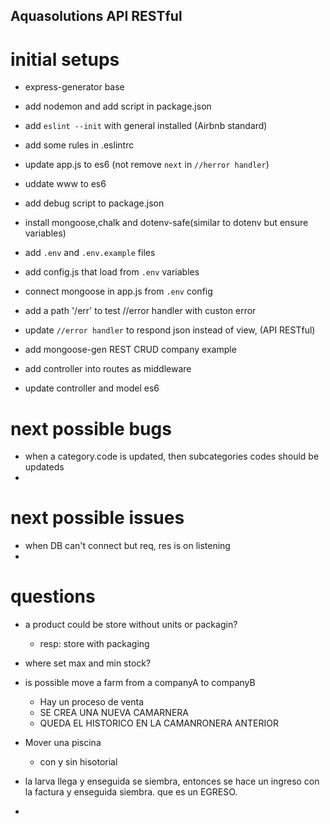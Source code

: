 ## Aquasolutions API RESTful
# initial setups
- express-generator base
- add nodemon and add script in package.json
- add `eslint --init` with general installed (Airbnb standard)
- add some rules in .eslintrc
- update app.js to es6 (not remove `next` in `//herror handler`)
- uddate www to es6
- add debug script to package.json

- install mongoose,chalk and dotenv-safe(similar to dotenv but ensure variables)
- add `.env` and `.env.example` files
- add config.js that load from `.env` variables
- connect mongoose in app.js from `.env` config

- add a path '/err' to test //error handler with custon error
- update `//error handler` to respond json instead of view, (API RESTful)

- add mongoose-gen REST CRUD company example
- add controller into routes as middleware
- update controller and model es6


# next possible bugs
- when a category.code is updated, then subcategories codes should be updateds
-

# next possible issues
- when DB can't connect but req, res is on listening
-


# questions
- a product could be store without units or packagin?
  - resp: store with packaging
- where set max and min stock?
- is possible move a farm from a companyA to companyB
  - Hay un proceso de venta
  - SE CREA UNA NUEVA CAMARNERA
  - QUEDA EL HISTORICO EN LA CAMANRONERA ANTERIOR
- Mover una piscina
  - con y sin hisotorial

- la larva llega y enseguida se siembra, entonces se hace un ingreso con la factura y enseguida siembra. que es un EGRESO.

-
